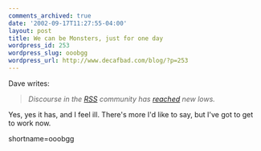 ```yaml
---
comments_archived: true
date: '2002-09-17T11:27:55-04:00'
layout: post
title: We can be Monsters, just for one day
wordpress_id: 253
wordpress_slug: ooobgg
wordpress_url: http://www.decafbad.com/blog/?p=253
---
```

<p>Dave writes:<blockquote><i>Discourse in the <a href="http://www.decafbad.com/twiki/bin/view/Main/RSS">RSS</a> community has <a href="http://scriptingnews.userland.com/stories/storyReader$1744#monsters">reached</a> new lows.</i></blockquote>Yes, yes it has, and I feel ill.  There's more I'd like to say, but I've got to get to work now.</p>
<!--more-->
shortname=ooobgg
